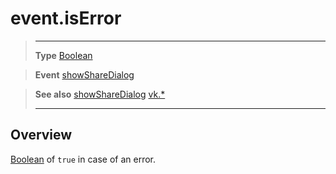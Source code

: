 # event.isError

> --------------------- ------------------------------------------------------------------------------------------
> __Type__              [Boolean](https://docs.coronalabs.com/api/type/Boolean.html)

> __Event__             [showShareDialog](/plugin/vk/event/showShareDialog/)

> __See also__          [showShareDialog](/plugin/vk/event/showShareDialog/)
>						[vk.*](/plugin/vk/)
> --------------------- ------------------------------------------------------------------------------------------

## Overview

[Boolean](https://docs.coronalabs.com/api/type/Boolean.html) of `true` in case of an error.